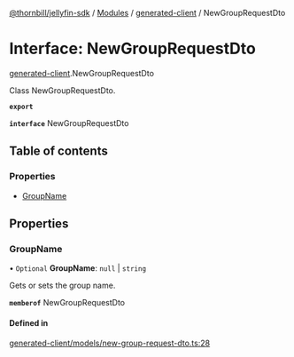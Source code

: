 [@thornbill/jellyfin-sdk](../README.md) / [Modules](../modules.md) / [generated-client](../modules/generated_client.md) / NewGroupRequestDto

# Interface: NewGroupRequestDto

[generated-client](../modules/generated_client.md).NewGroupRequestDto

Class NewGroupRequestDto.

**`export`**

**`interface`** NewGroupRequestDto

## Table of contents

### Properties

- [GroupName](generated_client.NewGroupRequestDto.md#groupname)

## Properties

### GroupName

• `Optional` **GroupName**: ``null`` \| `string`

Gets or sets the group name.

**`memberof`** NewGroupRequestDto

#### Defined in

[generated-client/models/new-group-request-dto.ts:28](https://github.com/thornbill/jellyfin-sdk-typescript/blob/1142a3e/src/generated-client/models/new-group-request-dto.ts#L28)
